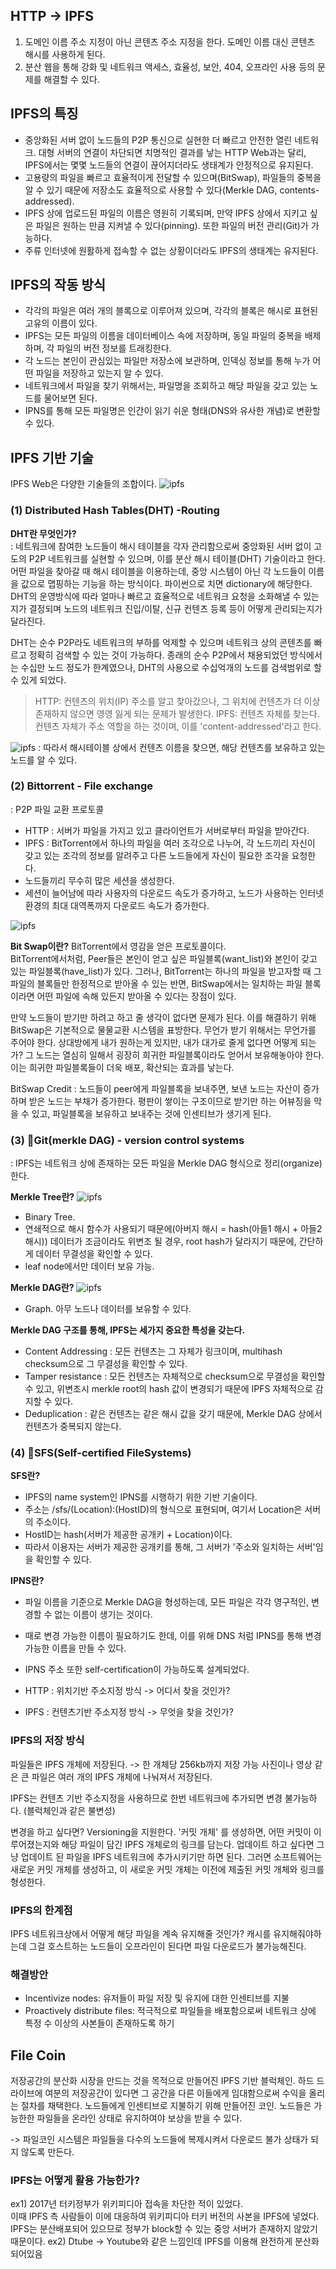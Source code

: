 ## HTTP -> IPFS
1) 도메인 이름 주소 지정이 아닌 콘텐츠 주소 지정을 한다. 도메인 이름 대신 콘텐츠 해시를 사용하게 된다.
2) 분산 웹을 통해 강화 및 네트워크 액세스, 효율성, 보안, 404, 오프라인 사용 등의 문제를 해결할 수 있다.


## IPFS의 특징
- 중앙화된 서버 없이 노드들의 P2P 통신으로 실현한 더 빠르고 안전한 열린 네트워크. 대형 서버의 연결이 차단되면 치명적인 결과를 낳는 HTTP Web과는 달리, IPFS에서는 몇몇 노드들의 연결이 끊어지더라도 생태계가 안정적으로 유지된다.
- 고용량의 파일을 빠르고 효율적이게 전달할 수 있으며(BitSwap), 파일들의 중복을 알 수 있기 때문에 저장소도 효율적으로 사용할 수 있다(Merkle DAG, contents-addressed).
- IPFS 상에 업로드된 파일의 이름은 영원히 기록되며, 만약 IPFS 상에서 지키고 싶은 파일은 원하는 만큼 지켜낼 수 있다(pinning). 또한 파일의 버전 관리(Git)가 가능하다.
- 주류 인터넷에 원활하게 접속할 수 없는 상황이더라도 IPFS의 생태계는 유지된다.


## IPFS의 작동 방식
- 각각의 파일은 여러 개의 블록으로 이루어져 있으며, 각각의 블록은 해시로 표현된 고유의 이름이 있다.
- IPFS는 모든 파일의 이름을 데이터베이스 속에 저장하며, 동일 파일의 중복을 배제하며, 각 파일의 버전 정보를 트래킹한다.
- 각 노드는 본인이 관심있는 파일만 저장소에 보관하며, 인덱싱 정보를 통해 누가 어떤 파일을 저장하고 있는지 알 수 있다.
- 네트워크에서 파일을 찾기 위해서는, 파일명을 조회하고 해당 파일을 갖고 있는 노드를 물어보면 된다.
- IPNS를 통해 모든 파일명은 인간이 읽기 쉬운 형태(DNS와 유사한 개념)로 변환할 수 있다.

## IPFS 기반 기술
IPFS Web은 다양한 기술들의 조합이다.
![ipfs](../attachment/ipfs.png)
### (1) Distributed Hash Tables(DHT) -Routing
**DHT란 무엇인가?** \
: 네트워크에 참여한 노드들이 해시 테이블을 각자 관리함으로써 중앙화된 서버 없이 고도의 P2P 네트워크를 실현할 수 있으며, 이를 분산 해시 테이블(DHT) 기술이라고 한다. \
어떤 파일을 찾아갈 때 해시 테이블을 이용하는데, 중앙 시스템이 아닌 각 노드들이 이름을 값으로 맵핑하는 기능을 하는 방식이다. 파이썬으로 치면 dictionary에 해당한다. \
DHT의 운영방식에 따라 얼마나 빠르고 효율적으로 네트워크 요청을 소화해낼 수 있는지가 결정되며 노드의 네트워크 진입/이탈, 신규 컨텐츠 등록 등이 어떻게 관리되는지가 달라진다.

DHT는 순수 P2P라도 네트워크의 부하를 억제할 수 있으며 네트워크 상의 콘텐츠를 빠르고 정확히 검색할 수 있는 것이 가능하다. 종래의 순수 P2P에서 채용되었던 방식에서는 수십만 노드 정도가 한계였으나, DHT의 사용으로 수십억개의 노드를 검색범위로 할 수 있게 되었다.

> HTTP: 컨텐츠의 위치(IP) 주소를 알고 찾아갔으나, 그 위치에 컨텐츠가 더 이상 존재하지 않으면 영영 잃게 되는 문제가 발생한다.
> IPFS: 컨텐츠 자체를 찾는다. 컨텐츠 자체가 주소 역할을 하는 것이며, 이를 'content-addressed'라고 한다.

![ipfs](../attachment/ipfs2.png)
: 따라서 해시테이블 상에서 컨텐츠 이름을 찾으면, 해당 컨텐츠를 보유하고 있는 노드를 알 수 있다.
### (2) Bittorrent - File exchange
: P2P 파일 교환 프로토콜
- HTTP : 서버가 파일을 가지고 있고 클라이언트가 서버로부터 파일을 받아간다.
- IPFS : BitTorrent에서 하나의 파일을 여러 조각으로 나누어, 각 노드끼리 자신이 갖고 있는 조각의 정보를 알려주고 다른 노드들에게 자신이 필요한 조각을 요청한다.
- 노드들끼리 무수히 많은 세션을 생성한다.
- 세션이 늘어남에 따라 사용자의 다운로드 속도가 증가하고, 노드가 사용하는 인터넷 환경의 최대 대역폭까지 다운로드 속도가 증가한다.

![ipfs](../attachment/ipfs3.png)

**Bit Swap이란?**
BitTorrent에서 영감을 얻은 프로토콜이다. \
BitTorrent에서처럼, Peer들은 본인이 얻고 싶은 파일블록(want_list)와 본인이 갖고 있는 파일블록(have_list)가 있다. 그러나, BitTorrent는 하나의 파일을 받고자할 때 그 파일의 블록들만 한정적으로 받아올 수 있는 반면, BitSwap에서는 일치하는 파일 블록이라면 어떤 파일에 속해 있든지 받아올 수 있다는 장점이 있다.

만약 노드들이 받기만 하려고 하고 줄 생각이 없다면 문제가 된다. 이를 해결하기 위해 BitSwap은 기본적으로 물물교환 시스템을 표방한다. 무언가 받기 위해서는 무언가를 주어야 한다. 상대방에게 내가 원하는게 있지만, 내가 대가로 줄게 없다면 어떻게 되는가? 그 노드는 열심히 일해서 굉장히 희귀한 파일블록이라도 얻어서 보유해놓아야 한다. 이는 희귀한 파일블록들이 더욱 배포, 확산되는 효과를 낳는다.

BitSwap Credit : 노드들이 peer에게 파일블록을 보내주면, 보낸 노드는 자산이 증가하며 받은 노드는 부채가 증가한다.
평판이 쌓이는 구조이므로 받기만 하는 어뷰징을 막을 수 있고, 파일블록을 보유하고 보내주는 것에 인센티브가 생기게 된다.

### (3) Git(merkle DAG) - version control systems
: IPFS는 네트워크 상에 존재하는 모든 파일을 Merkle DAG 형식으로 정리(organize)한다.

**Merkle Tree란?**
![ipfs](../attachment/ipfs4.png)
- Binary Tree. 
- 연쇄적으로 해시 함수가 사용되기 때문에(아버지 해시 = hash(아들1 해시 + 아들2 해시)) 데이터가 조금이라도 위변조 될 경우, root hash가 달라지기 때문에, 간단하게 데이터 무결성을 확인할 수 있다.
- leaf node에서만 데이터 보유 가능.

**Merkle DAG란?**
![ipfs](../attachment/ipfs5.png)
- Graph. 아무 노드나 데이터를 보유할 수 있다.

**Merkle DAG 구조를 통해, IPFS는 세가지 중요한 특성을 갖는다.**
- Content Addressing : 모든 컨텐츠는 그 자체가 링크이며, multihash checksum으로 그 무결성을 확인할 수 있다.
- Tamper resistance : 모든 컨텐츠는 자체적으로 checksum으로 무결성을 확인할 수 있고, 위변조시 merkle root의 hash 값이 변경되기 때문에 IPFS 자체적으로 감지할 수 있다.
- Deduplication : 같은 컨텐츠는 같은 해시 값을 갖기 때문에, Merkle DAG 상에서 컨텐츠가 중복되지 않는다.

### (4) SFS(Self-certified FileSystems)
**SFS란?**
- IPFS의 name system인 IPNS를 시행하기 위한 기반 기술이다.
- 주소는 /sfs/(Location):(HostID)의 형식으로 표현되며, 여기서 Location은 서버의 주소이다.
- HostID는 hash(서버가 제공한 공개키 + Location)이다.
- 따라서 이용자는 서버가 제공한 공개키를 통해, 그 서버가 '주소와 일치하는 서버'임을 확인할 수 있다.

**IPNS란?**
- 파일 이름을 기준으로 Merkle DAG을 형성하는데, 모든 파일은 각각 영구적인, 변경할 수 없는 이름이 생기는 것이다.
- 때로 변경 가능한 이름이 필요하기도 한데, 이를 위해 DNS 처럼 IPNS를 통해 변경 가능한 이름을 만들 수 있다.
- IPNS 주소 또한 self-certification이 가능하도록 설계되었다.





- HTTP :  위치기반 주소지정 방식 -> 어디서 찾을 것인가?
- IPFS : 컨텐츠기반 주소지정 방식 -> 무엇을 찾을 것인가?

### IPFS의 저장 방식
파일들은 IPFS 개체에 저장된다. -> 한 개체당 256kb까지 저장 가능
사진이나 영상 같은 큰 파일은 여러 개의 IPFS 개체에 나눠져서 저장된다.

IPFS는 컨텐츠 기반 주소지정을 사용하므로 한번 네트워크에 추가되면 변경 불가능하다.
(블럭체인과 같은 불변성)

변경을 하고 싶다면? Versioning을 지원한다.
'커밋 개체' 를 생성하면, 어떤 커밋이 이루어졌는지와 해당 파일이 담긴 IPFS 개체로의 링크를 담는다. 업데이트 하고 싶다면 그냥 업데이트 된 파일을 IPFS 네트워크에 추가시키기만 하면 된다. 그러면 소프트웨어는 새로운 커밋 개체를 생성하고, 이 새로운 커밋 개체는 이전에 제출된 커밋 개체와 링크를 형성한다.

### IPFS의 한계점
IPFS 네트워크상에서 어떻게 해당 파일을 계속 유지해줄 것인가?
캐시를 유지해줘야하는데 그걸 호스트하는 노드들이 오프라인이 된다면 파일 다운로드가 불가능해진다.

### 해결방안
- Incentivize nodes: 유저들이 파일 저장 및 유지에 대한 인센티브를 지불
- Proactively distribute files: 적극적으로 파일들을 배포함으로써 네트워크 상에 특정 수 이상의 사본들이 존재하도록 하기

## File Coin
저장공간의 분산화 시장을 만드는 것을 목적으로 만들어진 IPFS 기반 블럭체인.
하드 드라이브에 여분의 저장공간이 있다면 그 공간을 다른 이들에게 임대함으로써 수익을 올리는 절차를 채택한다.
노드들에게 인센티브로 지불하기 위해 만들어진 코인.
노드들은 가능한한 파일들을 온라인 상태로 유지하여야 보상을 받을 수 있다.

-> 파일코인 시스템은 파일들을 다수의 노드들에 복제시켜서 다운로드 불가 상태가 되지 않도록 만든다.


### IPFS는 어떻게 활용 가능한가?
ex1) 2017년 터키정부가 위키피디아 접속을 차단한 적이 있었다. \
이때 IPFS 측 사람들이 이에 대응하여 위키피디아 터키 버전의 사본을 IPFS에 넣었다. \
IPFS는 분산배포되어 있으므로 정부가 block할 수 있는 중앙 서버가 존재하지 않았기 때문이다.
ex2) Dtube -> Youtube와 같은 느낌인데 IPFS를 이용해 완전하게 분산화 되어있음


